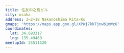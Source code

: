 ```yaml
---
title: 住友中之島ビル
city: osaka
address: 3−2−18 Nakanoshima Kita-Ku
gmaps: 'https://maps.app.goo.gl/XPWj7kkTjnwb1mWz6'
coordinates:
  lat: 34.693317
  lng: 135.49469
meetupId: 25511520
---
```


